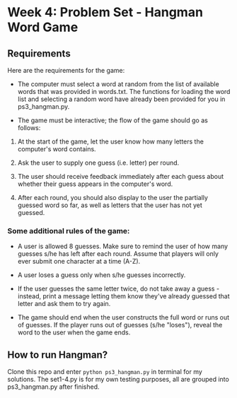 # Week 4: Problem Set - Hangman Word Game

## Requirements

Here are the requirements for the game:

- The computer must select a word at random from the list of available words that was provided in words.txt. The functions for loading the word list and selecting a random word have already been provided for you in ps3_hangman.py.

- The game must be interactive; the flow of the game should go as follows:

1. At the start of the game, let the user know how many letters the computer's word contains.

2. Ask the user to supply one guess (i.e. letter) per round.

3. The user should receive feedback immediately after each guess about whether their guess appears in the computer's word.

4. After each round, you should also display to the user the partially guessed word so far, as well as letters that the user has not yet guessed.

### Some additional rules of the game:

- A user is allowed 8 guesses. Make sure to remind the user of how many guesses s/he has left after each round. Assume that players will only ever submit one character at a time (A-Z).

- A user loses a guess only when s/he guesses incorrectly.

- If the user guesses the same letter twice, do not take away a guess - instead, print a message letting them know they've already guessed that letter and ask them to try again.

- The game should end when the user constructs the full word or runs out of guesses. If the player runs out of guesses (s/he "loses"), reveal the word to the user when the game ends.

## How to run Hangman?

Clone this repo and enter `python ps3_hangman.py` in terminal for my solutions. The set1-4.py is for my own testing purposes, all are grouped into ps3_hangman.py after finished.
